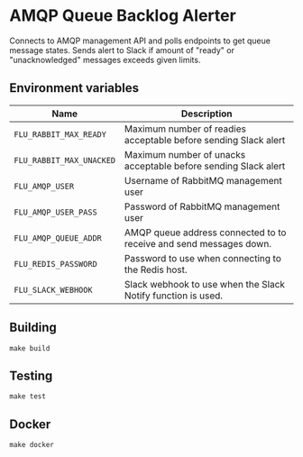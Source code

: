 
# AMQP Queue Backlog Alerter

Connects to AMQP management API and polls endpoints to get queue message
states. Sends alert to Slack if amount of "ready" or "unacknowledged"
messages exceeds given limits.

## Environment variables

|           Name           |                                  Description
|--------------------------|--------------------------------------------------------------------------------|
| `FLU_RABBIT_MAX_READY`   | Maximum number of readies acceptable before sending Slack alert				|
| `FLU_RABBIT_MAX_UNACKED` | Maximum number of unacks acceptable before sending Slack alert	                |
| `FLU_AMQP_USER` 		   | Username of RabbitMQ management user											|
| `FLU_AMQP_USER_PASS` 	   | Password of RabbitMQ management user											|
| `FLU_AMQP_QUEUE_ADDR`    | AMQP queue address connected to to receive and send messages down.           	|
| `FLU_REDIS_PASSWORD`     | Password to use when connecting to the Redis host.                           	|
| `FLU_SLACK_WEBHOOK`      | Slack webhook to use when the Slack Notify function is used.                 	|

## Building

	make build

## Testing

	make test

## Docker

	make docker
